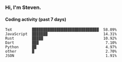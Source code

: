 ### Hi, I'm Steven.

#### Coding activity (past 7 days)
```
TeX         ▓▓▓▓▓▓▓▓▓▓▓▓▓▓▓▓▓▓▓▓▓▓▓▓▓▓▓▓▓▓  58.09%
JavaScript  ▓▓▓▓▓▓▓                         14.31%
Rust        ▓▓▓▓▓                           10.92%
Dart        ▓▓▓                              7.10%
Python      ▓▓                               4.97%
other       ▓                                2.70%
JSON                                         1.91%
```
